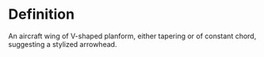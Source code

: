 # Definition

An aircraft wing of V-shaped planform, either tapering or of constant
chord, suggesting a stylized arrowhead.
